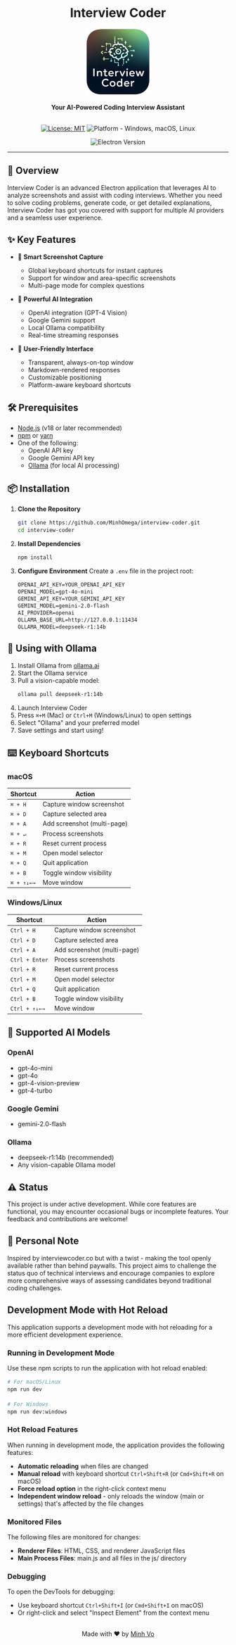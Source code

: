 # <div align="center">Interview Coder</div>

<div align="center">
  <img src="build/logo.png" alt="Interview Coder Logo" width="150" height="150"/>
  <br/>
  <br/>
  <strong>Your AI-Powered Coding Interview Assistant</strong>
  <br/>
  <br/>
</div>

<div align="center">

[![License: MIT](https://img.shields.io/badge/License-MIT-yellow.svg)](https://opensource.org/licenses/MIT)
![Platform - Windows, macOS, Linux](https://img.shields.io/badge/platform-Windows%20%7C%20macOS%20%7C%20Linux-blue)

![Electron Version](https://img.shields.io/badge/electron-v35.1.2-blue)

</div>

<hr/>

## 🚀 Overview

Interview Coder is an advanced Electron application that leverages AI to analyze screenshots and assist with coding interviews. Whether you need to solve coding problems, generate code, or get detailed explanations, Interview Coder has got you covered with support for multiple AI providers and a seamless user experience.

## ✨ Key Features

- 📸 **Smart Screenshot Capture**
  - Global keyboard shortcuts for instant captures
  - Support for window and area-specific screenshots
  - Multi-page mode for complex questions

- 🤖 **Powerful AI Integration**
  - OpenAI integration (GPT-4 Vision)
  - Google Gemini support
  - Local Ollama compatibility
  - Real-time streaming responses

- 🎯 **User-Friendly Interface**
  - Transparent, always-on-top window
  - Markdown-rendered responses
  - Customizable positioning
  - Platform-aware keyboard shortcuts

## 🛠️ Prerequisites

- [Node.js](https://nodejs.org/) (v18 or later recommended)
- [npm](https://www.npmjs.com/) or [yarn](https://yarnpkg.com/)
- One of the following:
  - OpenAI API key
  - Google Gemini API key
  - [Ollama](https://ollama.ai/) (for local AI processing)

## 📦 Installation

1. **Clone the Repository**
   ```bash
   git clone https://github.com/MinhOmega/interview-coder.git
   cd interview-coder
   ```

2. **Install Dependencies**
   ```bash
   npm install
   ```

3. **Configure Environment**
   Create a `.env` file in the project root:
   ```env
   OPENAI_API_KEY=YOUR_OPENAI_API_KEY
   OPENAI_MODEL=gpt-4o-mini
   GEMINI_API_KEY=YOUR_GEMINI_API_KEY
   GEMINI_MODEL=gemini-2.0-flash
   AI_PROVIDER=openai
   OLLAMA_BASE_URL=http://127.0.0.1:11434
   OLLAMA_MODEL=deepseek-r1:14b
   ```

## 🔧 Using with Ollama

1. Install Ollama from [ollama.ai](https://ollama.ai/)
2. Start the Ollama service
3. Pull a vision-capable model:
   ```bash
   ollama pull deepseek-r1:14b
   ```
4. Launch Interview Coder
5. Press `⌘+M` (Mac) or `Ctrl+M` (Windows/Linux) to open settings
6. Select "Ollama" and your preferred model
7. Save settings and start using!

## ⌨️ Keyboard Shortcuts

### macOS
| Shortcut | Action |
|----------|--------|
| `⌘ + H` | Capture window screenshot |
| `⌘ + D` | Capture selected area |
| `⌘ + A` | Add screenshot (multi-page) |
| `⌘ + ↵` | Process screenshots |
| `⌘ + R` | Reset current process |
| `⌘ + M` | Open model selector |
| `⌘ + Q` | Quit application |
| `⌘ + B` | Toggle window visibility |
| `⌘ + ↑↓←→` | Move window |

### Windows/Linux
| Shortcut | Action |
|----------|--------|
| `Ctrl + H` | Capture window screenshot |
| `Ctrl + D` | Capture selected area |
| `Ctrl + A` | Add screenshot (multi-page) |
| `Ctrl + Enter` | Process screenshots |
| `Ctrl + R` | Reset current process |
| `Ctrl + M` | Open model selector |
| `Ctrl + Q` | Quit application |
| `Ctrl + B` | Toggle window visibility |
| `Ctrl + ↑↓←→` | Move window |

## 🤖 Supported AI Models

### OpenAI
- gpt-4o-mini
- gpt-4o
- gpt-4-vision-preview
- gpt-4-turbo

### Google Gemini
- gemini-2.0-flash

### Ollama
- deepseek-r1:14b (recommended)
- Any vision-capable Ollama model

## ⚠️ Status

This project is under active development. While core features are functional, you may encounter occasional bugs or incomplete features. Your feedback and contributions are welcome!

## 💭 Personal Note

Inspired by interviewcoder.co but with a twist - making the tool openly available rather than behind paywalls. This project aims to challenge the status quo of technical interviews and encourage companies to explore more comprehensive ways of assessing candidates beyond traditional coding challenges.

## Development Mode with Hot Reload

This application supports a development mode with hot reloading for a more efficient development experience.

### Running in Development Mode

Use these npm scripts to run the application with hot reload enabled:

```bash
# For macOS/Linux
npm run dev

# For Windows
npm run dev:windows
```

### Hot Reload Features

When running in development mode, the application provides the following features:

- **Automatic reloading** when files are changed
- **Manual reload** with keyboard shortcut `Ctrl+Shift+R` (or `Cmd+Shift+R` on macOS)
- **Force reload option** in the right-click context menu
- **Independent window reload** - only reloads the window (main or settings) that's affected by the file changes

### Monitored Files

The following files are monitored for changes:

- **Renderer Files**: HTML, CSS, and renderer JavaScript files
- **Main Process Files**: main.js and all files in the js/ directory

### Debugging

To open the DevTools for debugging:
- Use keyboard shortcut `Ctrl+Shift+I` (or `Cmd+Shift+I` on macOS)
- Or right-click and select "Inspect Element" from the context menu

<div align="center">
<br/>
Made with ❤️ by <a href="mailto:vnqminh0502@gmail.com">Minh Vo</a>
</div>
